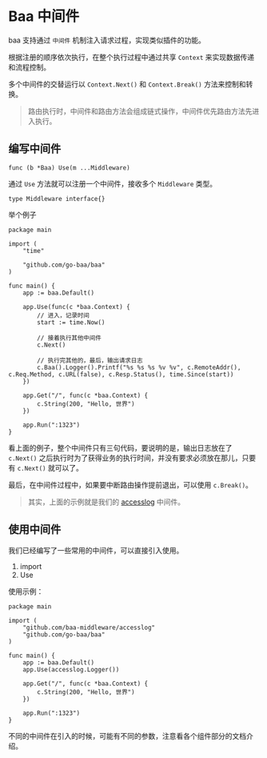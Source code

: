 # Baa 中间件

baa 支持通过 `中间件` 机制注入请求过程，实现类似插件的功能。

根据注册的顺序依次执行，在整个执行过程中通过共享 `Context` 来实现数据传递和流程控制。

多个中间件的交替运行以 `Context.Next()` 和 `Context.Break()` 方法来控制和转换。

> 路由执行时，中间件和路由方法会组成链式操作，中间件优先路由方法先进入执行。

## 编写中间件

```
func (b *Baa) Use(m ...Middleware)
```

通过 `Use` 方法就可以注册一个中间件，接收多个 `Middleware` 类型。

```
type Middleware interface{}
```

举个例子

```
package main

import (
	"time"

	"github.com/go-baa/baa"
)

func main() {
	app := baa.Default()

	app.Use(func(c *baa.Context) {
		// 进入，记录时间
		start := time.Now()

		// 接着执行其他中间件
		c.Next()

		// 执行完其他的，最后，输出请求日志
		c.Baa().Logger().Printf("%s %s %s %v %v", c.RemoteAddr(), c.Req.Method, c.URL(false), c.Resp.Status(), time.Since(start))
	})

	app.Get("/", func(c *baa.Context) {
		c.String(200, "Hello, 世界")
	})

	app.Run(":1323")
}
```

看上面的例子，整个中间件只有三句代码，要说明的是，输出日志放在了 `c.Next()` 之后执行时为了获得业务的执行时间，并没有要求必须放在那儿，只要有 `c.Next()` 就可以了。

最后，在中间件过程中，如果要中断路由操作提前退出，可以使用 `c.Break()`。

> 其实，上面的示例就是我们的 [accesslog](https://github.com/baa-middleware/accesslog) 中间件。

## 使用中间件

我们已经编写了一些常用的中间件，可以直接引入使用。

1. import
2. Use

使用示例：

```
package main

import (
	"github.com/baa-middleware/accesslog"
	"github.com/go-baa/baa"
)

func main() {
	app := baa.Default()
	app.Use(accesslog.Logger())

	app.Get("/", func(c *baa.Context) {
		c.String(200, "Hello, 世界")
	})

	app.Run(":1323")
}
```

不同的中间件在引入的时候，可能有不同的参数，注意看各个组件部分的文档介绍。
